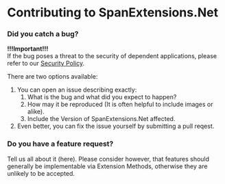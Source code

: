 # Contributing to SpanExtensions.Net
 
### Did you catch a bug?

**!!!Important!!!**  
If the bug poses a threat to the security of dependent applications, please refer to our [Security Policy](SECURITY.md).  

There are two options available:

1. You can open an issue describing exactly: 
    1. What is the bug and what did you expect to happen?
    2. How may it be reproduced (It is often helpful to include images or alike). 
    3. Include the Version of SpanExtensions.Net affected.
2. Even better, you can fix the issue yourself by submitting a pull reqest.

### Do you have a feature request?

Tell us all about it (here). Please consider however, that features should generally be implementable via Extension Methods, otherwise they are unlikely to be accepted.

